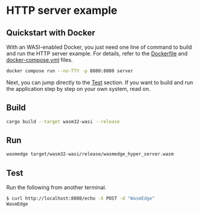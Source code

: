 # HTTP server example

## Quickstart with Docker

With an WASI-enabled Docker, you just need one line of command to build and run the HTTP server example. For details, refer to the [Dockerfile](../Dockerfile) and [docker-compose.yml](../docker-compose.yml) files.

```bash
docker compose run --no-TTY -p 8080:8080 server
```

Next, you can jump directly to the [Test](#test) section. If you want to build and run the application step by step on your own system, read on.

## Build

```bash
cargo build --target wasm32-wasi --release
```

## Run

```bash
wasmedge target/wasm32-wasi/release/wasmedge_hyper_server.wasm
```

## Test

Run the following from another terminal.

```bash
$ curl http://localhost:8080/echo -X POST -d "WasmEdge"
WasmEdge
```
